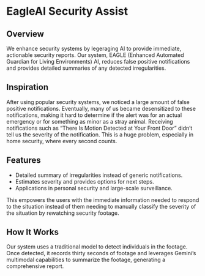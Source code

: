 # EagleAI Security Assist

## Overview
We enhance security systems by legeraging AI to provide immediate, actionable security reports. Our system, EAGLE (Enhanced Automated Guardian for Living Environments) AI, reduces false positive notifications and provides detailed summaries of any detected irregularities.

## Inspiration

After using popular security systems, we noticed a large amount of false positive notifications. Eventually, many of us became desensitized to these notifications, making it hard to determine if the alert was for an actual emergency or for something as minor as a stray animal. Receiving notifications such as “There Is Motion Detected at Your Front Door” didn’t tell us the severity of the notification. This is a huge problem, especially in home security, where every second counts. 

## Features
 - Detailed summary of irregularities instead of generic notifications.
 - Estimates severity and provides options for next steps.
 - Applications in personal security and large-scale surveillance.

This empowers the users with the immediate information needed to respond to the situation instead of them needing to manually classify the severity of the situation by rewatching security footage. 

## How It Works
Our system uses a traditional model to detect individuals in the footage. Once detected, it records thirty seconds of footage and leverages Gemini’s multimodal capabilities to summarize the footage, generating a comprehensive report.

